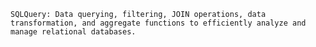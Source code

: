 ```SQLQuery: Data querying, filtering, JOIN operations, data transformation, and aggregate functions to efficiently analyze and manage relational databases.```
